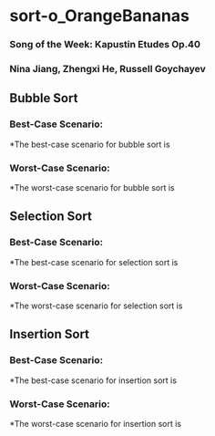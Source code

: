 # sort-o_OrangeBananas
### Song of the Week: Kapustin Etudes Op.40
### Nina Jiang, Zhengxi He, Russell Goychayev

## Bubble Sort
### Best-Case Scenario:
*The best-case scenario for bubble sort is
### Worst-Case Scenario:
*The worst-case scenario for bubble sort is

## Selection Sort
### Best-Case Scenario:
*The best-case scenario for selection sort is
### Worst-Case Scenario:
*The worst-case scenario for selection sort is

## Insertion Sort
### Best-Case Scenario:
*The best-case scenario for insertion sort is
### Worst-Case Scenario:
*The worst-case scenario for insertion sort is

